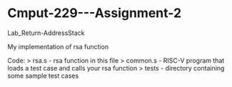 # Cmput-229---Assignment-2
Lab_Return-AddressStack

My implementation of rsa function

Code:
    > rsa.s - rsa function in this file
    > common.s - RISC-V program that loads a test case and calls your rsa function 
    > tests - directory containing some sample test cases
